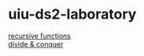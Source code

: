 # uiu-ds2-laboratory
[recursive functions](https://drive.google.com/drive/folders/16MzkT27vzyRl6Pu239cBPwm3Mo3OeSiO?usp=sharing) <br/>
[divide & conquer](https://drive.google.com/drive/folders/12gqwNGWp5E78YrslR5NpGm2yCK2uIcoZ)
